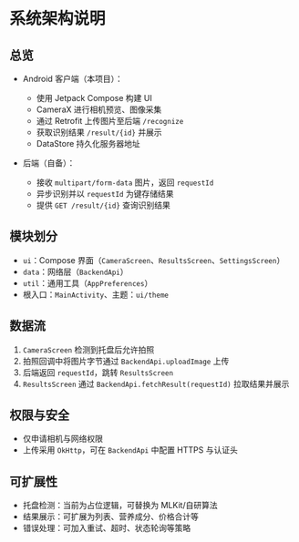 # 系统架构说明

## 总览

- Android 客户端（本项目）：
  - 使用 Jetpack Compose 构建 UI
  - CameraX 进行相机预览、图像采集
  - 通过 Retrofit 上传图片至后端 `/recognize`
  - 获取识别结果 `/result/{id}` 并展示
  - DataStore 持久化服务器地址

- 后端（自备）：
  - 接收 `multipart/form-data` 图片，返回 `requestId`
  - 异步识别并以 `requestId` 为键存储结果
  - 提供 `GET /result/{id}` 查询识别结果

## 模块划分

- `ui`：Compose 界面（`CameraScreen`、`ResultsScreen`、`SettingsScreen`）
- `data`：网络层（`BackendApi`）
- `util`：通用工具（`AppPreferences`）
- 根入口：`MainActivity`、主题：`ui/theme`

## 数据流

1. `CameraScreen` 检测到托盘后允许拍照
2. 拍照回调中将图片字节通过 `BackendApi.uploadImage` 上传
3. 后端返回 `requestId`，跳转 `ResultsScreen`
4. `ResultsScreen` 通过 `BackendApi.fetchResult(requestId)` 拉取结果并展示

## 权限与安全

- 仅申请相机与网络权限
- 上传采用 `OkHttp`，可在 `BackendApi` 中配置 HTTPS 与认证头

## 可扩展性

- 托盘检测：当前为占位逻辑，可替换为 MLKit/自研算法
- 结果展示：可扩展为列表、营养成分、价格合计等
- 错误处理：可加入重试、超时、状态轮询等策略